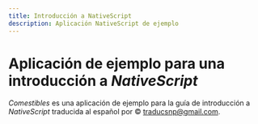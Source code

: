 ```yaml
---
title: Introducción a NativeScript
description: Aplicación NativeScript de ejemplo
---
```


# Aplicación de ejemplo para una introducción a _NativeScript_

_Comestibles_ es una aplicación de ejemplo para la guía de introducción a _NativeScript_ traducida al español por &copy; <traducsnp@gmail.com>.
